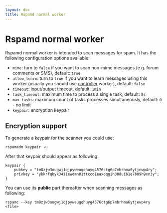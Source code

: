 ```yaml
---
layout: doc
title: Rspamd normal worker
---
```

# Rspamd normal worker

Rspamd normal worker is intended to scan messages for spam. It has the following configuration options available:

* `mime`: turn to `false` if you want to scan non-mime messages (e.g. forum comments or SMS), default: `true`
* `allow_learn`: turn to `true` if you want to learn messages using this worker (usually you should use [controller](controller.html) worker), default: `false`
* `timeout`: input/output timeout, default: `1min`
* `task_timeout`: maximum time to process a single task, default: `8s`
* `max_tasks`: maximum count of tasks processes simultaneously, default: `0` - no limit
* `keypair`: encryption keypair

## Encryption support

To generate a keypair for the scanner you could use:

    rspamadm keypair -u

After that keypair should appear as following:

~~~ucl
keypair {
    pubkey = "tm8zjw3ougwj1qjpyweugqhuyg4576ctg6p7mbrhma6ytjewp4ry";
    privkey = "ykkrfqbyk34i1ewdmn81ttcco1eaxoqgih38duib1e7b89h9xn3y";
}
~~~

You can use its **public** part thereafter when scanning messages as following:

    rspamc --key tm8zjw3ougwj1qjpyweugqhuyg4576ctg6p7mbrhma6ytjewp4ry <file>
